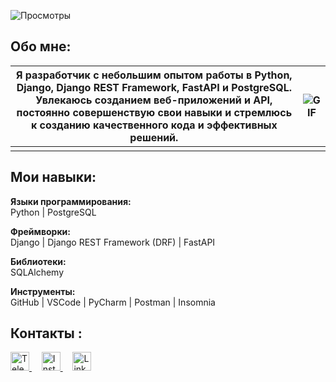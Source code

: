 ![Просмотры](https://komarev.com/ghpvc/?username=Yunusbak&style=flat)

## Обо мне:

| Я разработчик с небольшим опытом работы в Python, Django, Django REST Framework, FastAPI и PostgreSQL. Увлекаюсь созданием веб-приложений и API, постоянно совершенствую свои навыки и стремлюсь к созданию качественного кода и эффективных решений. | ![GIF](https://i.pinimg.com/originals/81/17/8b/81178b47a8598f0c81c4799f2cdd4057.gif) |
| --- | --- |
| | |



## Мои навыки: 

**Языки программирования:**  
Python | PostgreSQL

**Фреймворки:**  
Django | Django REST Framework (DRF) | FastAPI

**Библиотеки:**  
SQLAlchemy

**Инструменты:**  
GitHub | VSCode | PyCharm | Postman | Insomnia


## Контакты :
<a href="https://t.me/yunusbakk" target="_blank">
  <img src="https://cdn.icon-icons.com/icons2/2429/PNG/512/telegram_logo_icon_147228.png" alt="Telegram" style="width:30px; height:30px;"/>
</a>
&nbsp;&nbsp;&nbsp;
<a href="https://instagram.com/yunusbakk" target="_blank">
  <img src="https://upload.wikimedia.org/wikipedia/commons/thumb/e/e7/Instagram_logo_2016.svg/2048px-Instagram_logo_2016.svg.png" alt="Instagram" style="width:30px; height:30px;"/>
</a>
&nbsp;&nbsp;&nbsp;
<a href="https://www.linkedin.com/in/yusupovyunusbek" target="_blank">
  <img src="https://www.pagetraffic.com/blog/wp-content/uploads/2022/09/linkedin-logo-icon-3D.png" alt="Linkedln" style="width:30px; height:30px;"/>
</a>


